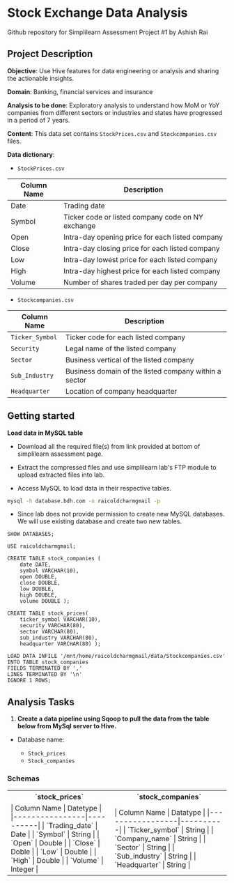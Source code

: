 # Stock Exchange Data Analysis

Github repository for Simplilearn Assessment Project #1 by Ashish Rai

## Project Description 

**Objective**: Use Hive features for data engineering or analysis and sharing the actionable insights.

**Domain**: Banking, financial services and insurance

**Analysis to be done**: Exploratory analysis to understand how MoM or YoY companies from different sectors or industries and states have progressed in a period of 7 years.

**Content**: This data set contains `StockPrices.csv` and `Stockcompanies.csv` files.

**Data dictionary**:

- `StockPrices.csv`

| **Column Name** | **Description**                                   |
|-----------------|---------------------------------------------------|
| Date            | Trading date                                      |
| Symbol          | Ticker code or listed company code on NY exchange |
| Open            | Intra-day opening price for each listed company   |
| Close           | Intra-day closing price for each listed company   |
| Low             | Intra-day lowest price for each listed company    |
| High            | Intra-day highest price for each listed company   |
| Volume          | Number of shares traded per day per company       |

- `Stockcompanies.csv`

| **Column Name** | **Description**                                       |
|-----------------|-------------------------------------------------------|
| `Ticker_Symbol` | Ticker code for each listed company                   |
| `Security`      | Legal name of the listed company                      |
| `Sector`        | Business vertical of the listed company               |
| `Sub_Industry`  | Business domain of the listed company within a sector |
| `Headquarter`   | Location of company headquarter                       |

## Getting started

**Load data in MySQL table**

- Download all the required file(s) from link provided at bottom of simplilearn assessment page.

- Extract the compressed files and use simplilearn lab's FTP module to upload extracted files into lab.

- Access MySQL to load data in their respective tables.
```bash
mysql -h database.bdh.com -u raicoldcharmgmail -p
```

- Since lab does not provide permission to create new MySQL databases. We will use existing database and create two new tables.
```mysql
SHOW DATABASES;
```
```mysql
USE raicoldcharmgmail;
```
```mysql 
CREATE TABLE stock_companies (
    date DATE,
    symbol VARCHAR(10),
    open DOUBLE,
    close DOUBLE,
    low DOUBLE,
    high DOUBLE,
    volume DOUBLE );
```
```mysql
CREATE TABLE stock_prices(
    ticker_symbol VARCHAR(10),
    security VARCHAR(80),
    sector VARCHAR(80),
    sub_industry VARCHAR(80),
    headquarter VARCHAR(80) );
```
```mysql
LOAD DATA INFILE '/mnt/home/raicoldcharmgmail/data/Stockcompanies.csv' 
INTO TABLE stock_companies 
FIELDS TERMINATED BY ',' 
LINES TERMINATED BY '\n' 
IGNORE 1 ROWS;
```

## Analysis Tasks

1. **Create a data pipeline using Sqoop to pull the data from the table below from MySql server to Hive.**

- Database name: <username>
    - `Stock_prices`
    - `Stock_companies`

### Schemas

<table>
<tr><th>`stock_prices`</th><th>`stock_companies`</th></tr>
<td>
|  Column Name   | Datetype |
|----------------|----------|
| `Trading_date` | Date     |
| `Symbol`       | String   |
| `Open`         | Double   |
| `Close`        | Doble    |
| `Low`          | Double   |
| `High`         | Double   |
| `Volume`       | Integer  |
</td>
<td>
|  Column Name    | Datatype |
|-----------------|----------|
| `Ticker_symbol` | String   |
| `Company_name`  | String   |
| `Sector`        | String   |
| `Sub_industry`  | String   |
| `Headquarter`   | String   |
</td>
